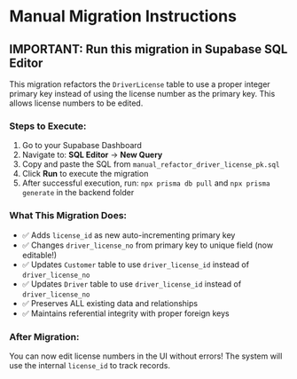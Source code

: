 # Manual Migration Instructions

## IMPORTANT: Run this migration in Supabase SQL Editor

This migration refactors the `DriverLicense` table to use a proper integer primary key instead of using the license number as the primary key. This allows license numbers to be edited.

### Steps to Execute:

1. Go to your Supabase Dashboard
2. Navigate to: **SQL Editor** → **New Query**
3. Copy and paste the SQL from `manual_refactor_driver_license_pk.sql`
4. Click **Run** to execute the migration
5. After successful execution, run: `npx prisma db pull` and `npx prisma generate` in the backend folder

### What This Migration Does:

- ✅ Adds `license_id` as new auto-incrementing primary key
- ✅ Changes `driver_license_no` from primary key to unique field (now editable!)
- ✅ Updates `Customer` table to use `driver_license_id` instead of `driver_license_no`
- ✅ Updates `Driver` table to use `driver_license_id` instead of `driver_license_no`
- ✅ Preserves ALL existing data and relationships
- ✅ Maintains referential integrity with proper foreign keys

### After Migration:

You can now edit license numbers in the UI without errors! The system will use the internal `license_id` to track records.
